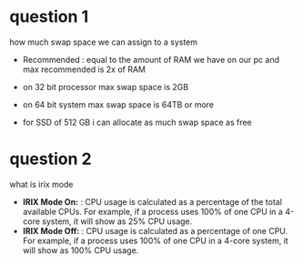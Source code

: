 # question 1 
how much swap space we can assign to a system 

- Recommended : equal to the amount of RAM we have on our pc and max recommended is 2x of RAM
- on 32 bit processor max swap space is 2GB
- on 64 bit system max swap space is 64TB or more

- for SSD of 512 GB i can allocate as much swap space as free 

# question 2 
what is irix mode 

- **IRIX Mode On:** : CPU usage is calculated as a percentage of the total available CPUs. For example, if a process uses 100% of one CPU in a 4-core system, it will show as 25% CPU usage.
- **IRIX Mode Off:** : CPU usage is calculated as a percentage of one CPU. For example, if a process uses 100% of one CPU in a 4-core system, it will show as 100% CPU usage.